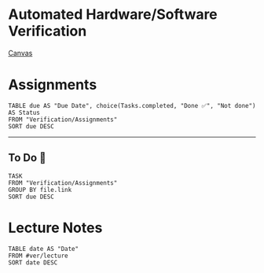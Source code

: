 # Automated Hardware/Software Verification
[Canvas]()

# Assignments
```dataview
TABLE due AS "Due Date", choice(Tasks.completed, "Done ✅", "Not done") AS Status
FROM "Verification/Assignments"
SORT due DESC
```

***
## To Do 📑
```dataview
TASK
FROM "Verification/Assignments"
GROUP BY file.link
SORT due DESC
```

# Lecture Notes
```dataview
TABLE date AS "Date"
FROM #ver/lecture 
SORT date DESC
```
